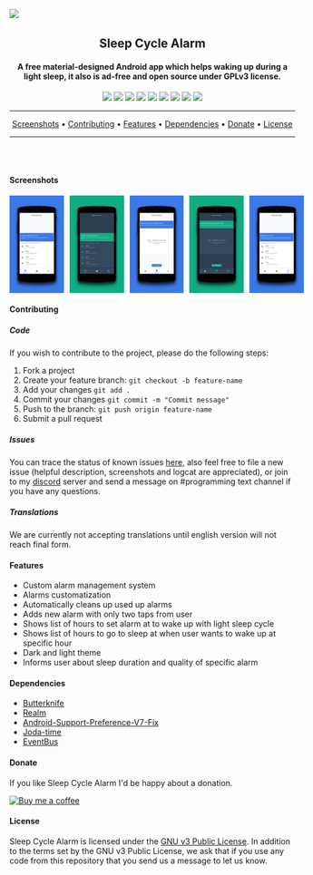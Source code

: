 <a href="https://github.com/letelete" alt="GitHub release"><img src="preview/logo/logohorizontal.png" /></a>
<h2 align="center"><b>Sleep Cycle Alarm</b></h2>
<h4 align="center">A free material-designed Android app which helps waking up during a light sleep, it also is ad-free and open source under GPLv3 license.</h4>
<!-- TODO: APP STORE URL + LOGO <p align="center"><a href=""><img src=""/></a></p>  -->
<p align="center">
<a href="https://circleci.com/gh/letelete/Sleep-Cycle-Alarm/tree/maste" alt="Build Status"><img src="https://circleci.com/gh/letelete/Sleep-Cycle-Alarm/tree/master.svg?style=svg" /></a>
<a href="https://codecov.io/gh/letelete/Sleep-Cycle-Alarm" alt="Coverage Status"><img src="https://codecov.io/gh/letelete/Sleep-Cycle-Alarm/branch/master/graph/badge.svg" /></a>
<a class="badge-align" href="https://www.codacy.com/app/letelete/Sleep-Cycle-Alarm?utm_source=github.com&amp;utm_medium=referral&amp;utm_content=letelete/Sleep-Cycle-Alarm&amp;utm_campaign=Badge_Grade"><img src="https://api.codacy.com/project/badge/Grade/33b08e7d256b4b348513f083d2586b76"/></a>
<a href="" alt="Lines of Code"><img src="https://tokei.rs/b1/github/letelete/Sleep-Cycle-Alarm"/></a>
<a href="" alt="Files"><img src="https://tokei.rs/b1/github/letelete/Sleep-Cycle-Alarm?category=files"/></a>
<a href="" alt="Version"><img src="https://img.shields.io/badge/version-0.9-brightgreen.svg"/></a>
<a href="" alt="Platform Support"><img src="https://img.shields.io/badge/android-%3E%3D%205.0%20(API%2021)-brightgreen.svg"/></a>
<a href="" alt="Contributors"><img src="https://img.shields.io/badge/contributors-welcome-brightgreen.svg"/></a>
<a href="" alt="Discord"><img src="https://img.shields.io/badge/chat-on%20discord-7289DA.svg?style=flat"/></a>
</p>

<hr />
<p align="center"><a href="#screenshots">Screenshots</a> &bull; <a href="#contributing">Contributing</a> &bull; <a href="#features">Features</a> &bull; <a href="#dependencies">Dependencies</a> &bull; <a href="#donate">Donate</a> &bull; <a href="#license">License</a></p>
<hr />

</br></br>

#### Screenshots
<div style="display:flex;" >
<img  src="./preview/screenshots/0.png" width="19%" >
<img style="margin-left:10px;" src="./preview/screenshots/1.png" width="19%" >
<img style="margin-left:10px;" src="./preview/screenshots/2.png" width="19%" >
<img style="margin-left:10px;" src="./preview/screenshots/3.png" width="19%" >
<img style="margin-left:10px;" src="./preview/screenshots/4.png" width="19%" >
</div>

#### Contributing

##### Code 

If you wish to contribute to the project, please do the following steps:
1. Fork a project
2. Create your feature branch: `git checkout -b feature-name`
3. Add your changes `git add .`
4. Commit your changes `git commit -m "Commit message"`
5. Push to the branch: `git push origin feature-name`
6. Submit a pull request

##### Issues

You can trace the status of known issues [here](https://github.com/letelete/Sleep-Cycle-Alarm/issues),
also feel free to file a new issue (helpful description, screenshots and logcat are appreciated), or join to my [discord](https://discord.gg/7Rgg5Zc) server and send a message on #programming text channel if you have any questions.

##### Translations

We are currently not accepting translations until english version will not reach final form.
<!-- TODO:
If you are able to contribute with a new translation of a missing language or if you want to improve an existing one, we greatly appreciate any suggestion!
The project uses [Lokalise](https://lokalise.co/URL_TO_PROJECT), a platform that allows anybody to contribute to translating the app
-->

#### Features

* Custom alarm management system
* Alarms customatization
* Automatically cleans up used up alarms
* Adds new alarm with only two taps from user
* Shows list of hours to set alarm at to wake up with light sleep cycle
* Shows list of hours to go to sleep at when user wants to wake up at specific hour
* Dark and light theme
* Informs user about sleep duration and quality of specific alarm
  
#### Dependencies

* [Butterknife](https://github.com/JakeWharton/butterknife)
* [Realm](https://github.com/realm/realm-java)
* [Android-Support-Preference-V7-Fix](https://github.com/Gericop/Android-Support-Preference-V7-Fix)
* [Joda-time](https://github.com/JodaOrg/joda-time)
* [EventBus](https://github.com/greenrobot/EventBus)

#### Donate

If you like Sleep Cycle Alarm I'd be happy about a donation.

[![Buy me a coffee](https://www.buymeacoffee.com/assets/img/custom_images/orange_img.png)](https://www.buymeacoffee.com/brunokawka)

#### License

Sleep Cycle Alarm is licensed under the [GNU v3 Public License](https://github.com/letelete/Sleep-Cycle-Alarm/blob/master/LICENSE).
In addition to the terms set by the GNU v3 Public License, we ask that if you use any code from this repository that you send us a message to let us know.

